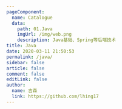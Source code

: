 ```yaml
---
pageComponent:
  name: Catalogue
  data:
    path: 01.Java
    imgUrl: /img/web.png
    description: Java基础、Spring等后端技术
title: Java
date: 2020-03-11 21:50:53
permalink: /java/
sidebar: false
article: false
comment: false
editLink: false
author:
  name: 吉森
  link: https://github.com/lhing17
---
```

